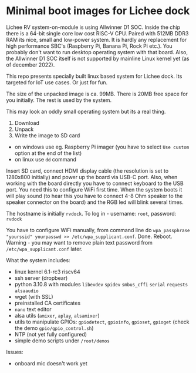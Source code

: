 # Minimal boot images for Lichee dock

Lichee RV system-on-module is using Allwinner D1 SOC. Inside the chip there is a 64-bit single core low cost RISC-V CPU. Paired with 512MB DDR3 RAM its nice, small and low-power system. It is hardly any replacement for high performance SBC's (Raspberry Pi, Banana Pi, Rock Pi etc.). You probably don't want to run desktop operating system with that board. Also, the Allwinner D1 SOC itself is not supported by mainline Linux kernel yet (as of december 2022).

This repo presents specially built linux based system for Lichee dock. Its targeted for IoT use cases. Or just for fun.

The size of the unpacked image is ca. 99MB. There is 20MB free space for you initially. The rest is used by the system.

This may look an oddly small operating system but its a real thing.
1. Download
2. Unpack
3. Write the image to SD card
- on windows use eg. Raspberry Pi imager (you have to select `Use custom` option at the end of the list)
- on linux use `dd` command

Insert SD card, connect HDMI display cable (the resolution is set to 1280x800 initially) and power up the board via USB-C port. Also, when working with the board directly you have to connect keyboard to the USB port. You need this to configure WiFi first time.
When the system boots it will play sound (to hear this you have to connect 4-8 Ohm speaker to the speaker connector on the board) and the RGB led will blink several times.

The hostname is initially `rvdock`.
To log in - username: `root`, password: `rvdock`

You have to configure WiFi manually, from command line do `wpa_passphrase "yourssid" yourpasswd >> /etc/wpa_supplicant.conf`. Done. Reboot. Warning - you may want to remove plain text password from `/etc/wpa_supplicant.conf` later.

What the system includes:
* linux kernel 6.1-rc3 riscv64
* ssh server (dropbear)
* python 3.10.8 with modules `libevdev` `spidev` `smbus_cffi` `serial` `requests` `alsaaudio`
* wget (with SSL)
* preinstalled CA certificates
* `nano` text editor
* alsa utils (`amixer`, `aplay`, `alsamixer`)
* utils to manipulate GPIOs: `gpiodetect`, `gpioinfo`, `gpioset`,  `gpioget` (check the demo `gpio/gpio_control.sh`)
* NTP (not yet fully configured)
* simple demo scripts under `/root/demos`

Issues:
- onboard mic doesn't work yet
